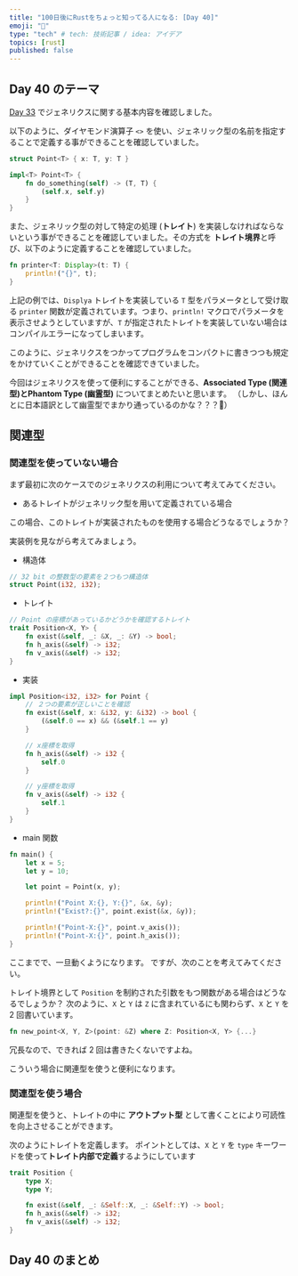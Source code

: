 ```yaml
---
title: "100日後にRustをちょっと知ってる人になる: [Day 40]"
emoji: "🦀"
type: "tech" # tech: 技術記事 / idea: アイデア
topics: [rust]
published: false
---
```

## Day 40 のテーマ

[Day 33](https://zenn.dev/shinyay/articles/hello-rust-day033) でジェネリクスに関する基本内容を確認しました。

以下のように、ダイヤモンド演算子 `<>` を使い、ジェネリック型の名前を指定することで定義する事ができることを確認していました。

```rust
struct Point<T> { x: T, y: T }

impl<T> Point<T> {
    fn do_something(self) -> (T, T) {
        (self.x, self.y)
    }
}
```

また、ジェネリック型の対して特定の処理 (**トレイト**) を実装しなければならないという事ができることを確認していました。その方式を **トレイト境界**と呼び、以下のように定義することを確認していました。

```rust
fn printer<T: Display>(t: T) {
    println!("{}", t);
}
```

上記の例では、`Displya` トレイトを実装している `T` 型をパラメータとして受け取る `printer` 関数が定義されています。つまり、`println!` マクロでパラメータを表示させようとしていますが、`T` が指定されたトレイトを実装していない場合はコンパイルエラーになってしまいます。

このように、ジェネリクスをつかってプログラムをコンパクトに書きつつも規定をかけていくことができることを確認できていました。

今回はジェネリクスを使って便利にすることができる、**Associated Type (関連型)**と**Phantom Type (幽霊型)** についてまとめたいと思います。
（しかし、ほんとに日本語訳として幽霊型でまかり通っているのかな？？？🤔）

## 関連型

### 関連型を使っていない場合

まず最初に次のケースでのジェネリクスの利用について考えてみてください。

- あるトレイトがジェネリック型を用いて定義されている場合

この場合、このトレイトが実装されたものを使用する場合どうなるでしょうか？

実装例を見ながら考えてみましょう。

- 構造体

```rust
// 32 bit の整数型の要素を２つもつ構造体
struct Point(i32, i32);
```

- トレイト

```rust
// Point の座標があっているかどうかを確認するトレイト
trait Position<X, Y> {
    fn exist(&self, _: &X, _: &Y) -> bool;
    fn h_axis(&self) -> i32;
    fn v_axis(&self) -> i32;
}
```

- 実装

```rust
impl Position<i32, i32> for Point {
    // ２つの要素が正しいことを確認
    fn exist(&self, x: &i32, y: &i32) -> bool {
        (&self.0 == x) && (&self.1 == y)
    }

    // x座標を取得
    fn h_axis(&self) -> i32 {
        self.0
    }

    // y座標を取得
    fn v_axis(&self) -> i32 {
        self.1
    }
}
```

- main 関数

```rust
fn main() {
    let x = 5;
    let y = 10;

    let point = Point(x, y);

    println!("Point X:{}, Y:{}", &x, &y);
    println!("Exist?:{}", point.exist(&x, &y));

    println!("Point-X:{}", point.v_axis());
    println!("Point-X:{}", point.h_axis());
}
```

ここまでで、一旦動くようになります。
ですが、次のことを考えてみてください。

トレイト境界として `Position` を制約された引数をもつ関数がある場合はどうなるでしょうか？
次のように、`X` と `Y` は `Z` に含まれているにも関わらず、`X` と `Y` を 2 回書いています。

```rust
fn new_point<X, Y, Z>(point: &Z) where Z: Position<X, Y> {...}
```

冗長なので、できれば 2 回は書きたくないですよね。

こういう場合に関連型を使うと便利になります。

### 関連型を使う場合

関連型を使うと、トレイトの中に **アウトプット型** として書くことにより可読性を向上させることができます。

次のようにトレイトを定義します。
ポイントとしては、`X` と `Y` を `type` キーワードを使って**トレイト内部で定義**するようにしています

```rust
trait Position {
    type X;
    type Y;

    fn exist(&self, _: &Self::X, _: &Self::Y) -> bool;
    fn h_axis(&self) -> i32;
    fn v_axis(&self) -> i32;
}
```

## Day 40 のまとめ


